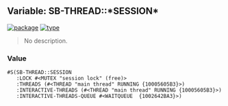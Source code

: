 ## Variable: SB-THREAD::\*SESSION\*
[![package](https://img.shields.io/badge/Package-SB--THREAD-5f9ea0.svg?style=social&colorA=999999)](../) [![type](https://img.shields.io/badge/Type-Variable-5f9ea0.svg?style=social&colorA=999999)](../#variable) 

> No description.

### Value
```
#S(SB-THREAD::SESSION
   :LOCK #<MUTEX "session lock" (free)>
   :THREADS (#<THREAD "main thread" RUNNING {10005605B3}>)
   :INTERACTIVE-THREADS (#<THREAD "main thread" RUNNING {10005605B3}>)
   :INTERACTIVE-THREADS-QUEUE #<WAITQUEUE  {1002642BA3}>)
```
